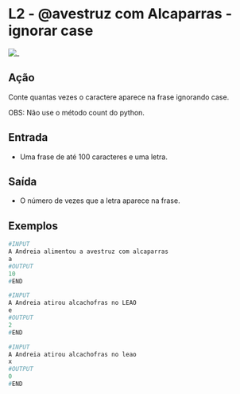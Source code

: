 # L2 - @avestruz com Alcaparras - ignorar case

![_](cover.jpg)

## Ação

Conte quantas vezes o caractere aparece na frase ignorando case.

OBS: Não use o método count do python.

## Entrada

* Uma frase de até 100 caracteres e uma letra.

## Saída

* O número de vezes que a letra aparece na frase.

## Exemplos

``` py
#INPUT
A Andreia alimentou a avestruz com alcaparras
a
#OUTPUT
10
#END

#INPUT
A Andreia atirou alcachofras no LEAO
e
#OUTPUT
2
#END

#INPUT  
A Andreia atirou alcachofras no leao
x
#OUTPUT  
0
#END
```
